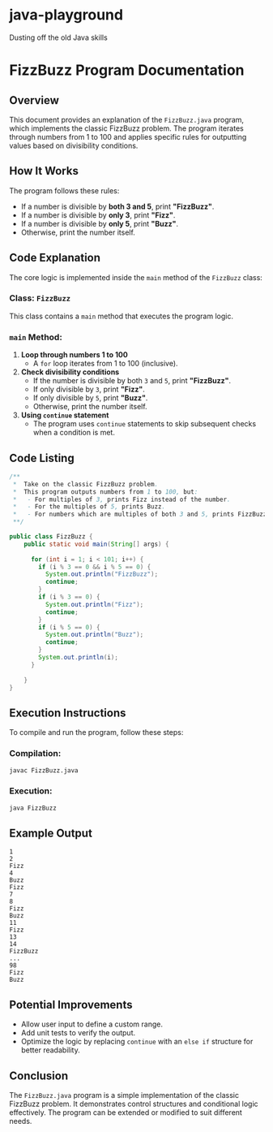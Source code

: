 # java-playground
Dusting off the old Java skills


# FizzBuzz Program Documentation

## Overview
This document provides an explanation of the `FizzBuzz.java` program, which implements the classic FizzBuzz problem. The program iterates through numbers from 1 to 100 and applies specific rules for outputting values based on divisibility conditions.

## How It Works
The program follows these rules:
- If a number is divisible by **both 3 and 5**, print **"FizzBuzz"**.
- If a number is divisible by **only 3**, print **"Fizz"**.
- If a number is divisible by **only 5**, print **"Buzz"**.
- Otherwise, print the number itself.

## Code Explanation
The core logic is implemented inside the `main` method of the `FizzBuzz` class:

### Class: `FizzBuzz`
This class contains a `main` method that executes the program logic.

### `main` Method:
1. **Loop through numbers 1 to 100**
   - A `for` loop iterates from 1 to 100 (inclusive).
2. **Check divisibility conditions**
   - If the number is divisible by both `3` and `5`, print **"FizzBuzz"**.
   - If only divisible by `3`, print **"Fizz"**.
   - If only divisible by `5`, print **"Buzz"**.
   - Otherwise, print the number itself.
3. **Using `continue` statement**
   - The program uses `continue` statements to skip subsequent checks when a condition is met.

## Code Listing
```java
/**
 *  Take on the classic FizzBuzz problem.
 *  This program outputs numbers from 1 to 100, but:
 *   - For multiples of 3, prints Fizz instead of the number.
 *   - For the multiples of 5, prints Buzz.
 *   - For numbers which are multiples of both 3 and 5, prints FizzBuzz.
 **/

public class FizzBuzz {
    public static void main(String[] args) {
      
      for (int i = 1; i < 101; i++) {
        if (i % 3 == 0 && i % 5 == 0) {
          System.out.println("FizzBuzz");
          continue;
        }
        if (i % 3 == 0) {
          System.out.println("Fizz");
          continue;
        }
        if (i % 5 == 0) {
          System.out.println("Buzz");
          continue;
        }
        System.out.println(i);
      }
      
    }
}
```

## Execution Instructions
To compile and run the program, follow these steps:

### Compilation:
```sh
javac FizzBuzz.java
```

### Execution:
```sh
java FizzBuzz
```

## Example Output
```
1
2
Fizz
4
Buzz
Fizz
7
8
Fizz
Buzz
11
Fizz
13
14
FizzBuzz
...
98
Fizz
Buzz
```

## Potential Improvements
- Allow user input to define a custom range.
- Add unit tests to verify the output.
- Optimize the logic by replacing `continue` with an `else if` structure for better readability.

## Conclusion
The `FizzBuzz.java` program is a simple implementation of the classic FizzBuzz problem. It demonstrates control structures and conditional logic effectively. The program can be extended or modified to suit different needs.

